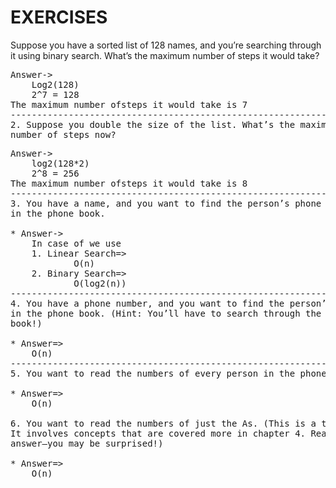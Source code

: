 # EXERCISES

Suppose you have a sorted list of 128 names, and you’re searching
through it using binary search. What’s the maximum number of
steps it would take?

<pre>
Answer->
	Log2(128)
	2^7 = 128	
The maximum number ofsteps it would take is 7
--------------------------------------------------------------------
2. Suppose you double the size of the list. What’s the maximum
number of steps now?
<pre>
Answer->
	log2(128*2)
	2^8 = 256
The maximum number ofsteps it would take is 8
--------------------------------------------------------------------
3. You have a name, and you want to find the person’s phone number
in the phone book. 

* Answer->
	In case of we use 
	1. Linear Search=>
			O(n)
	2. Binary Search=>    
			O(log2(n))
--------------------------------------------------------------------
4. You have a phone number, and you want to find the person’s name
in the phone book. (Hint: You’ll have to search through the whole
book!)

* Answer=>
	O(n)
--------------------------------------------------------------------	
5. You want to read the numbers of every person in the phone book.

* Answer=>
	O(n)

6. You want to read the numbers of just the As. (This is a tricky one!
It involves concepts that are covered more in chapter 4. Read the
answer—you may be surprised!)

* Answer=>
	O(n)
<pre>
